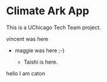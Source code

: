 # Climate Ark App

This is a UChicago Tech Team project.

vincent was here

-   maggie was here ;-)

    -   Taishi is here.

hello I am caton